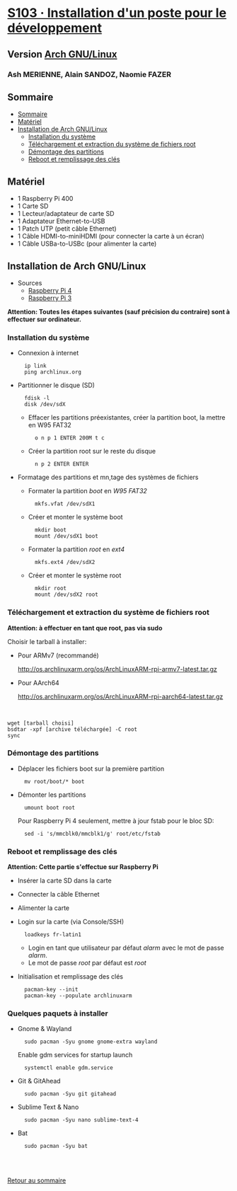 # [S103 · Installation d'un poste pour le développement](http://www.lri.fr/~zema/S103/S103.html)

## Version [Arch GNU/Linux](http://archlinux.org/)

### Ash MERIENNE, Alain SANDOZ, Naomie FAZER

## Sommaire

- [Sommaire](#sommaire)
- [Matériel](#matériel)
- [Installation de Arch GNU/Linux](#installation-de-arch-gnulinux)
	- [Installation du système](#installation-du-système)
	- [Téléchargement et extraction du système de fichiers root](#téléchargement-et-extraction-du-système-de-fichiers-root)
	- [Démontage des partitions](#démontage-des-partitions)
 	- [Reboot et remplissage des clés](#reboot-et-remplissage-des-clés)

## Matériel

- 1 Raspberry Pi 400
- 1 Carte SD
- 1 Lecteur/adaptateur de carte SD
- 1 Adaptateur Ethernet-to-USB
- 1 Patch UTP (petit câble Ethernet)
- 1 Câble HDMI-to-miniHDMI (pour connecter la carte à un écran)
- 1 Câble USBa-to-USBc (pour alimenter la carte) 

## Installation de Arch GNU/Linux

- Sources
	- [Raspberry Pi 4](https://archlinuxarm.org/platforms/armv8/broadcom/raspberry-pi-4)
	- [Raspberry Pi 3](https://archlinuxarm.org/platforms/armv8/broadcom/raspberry-pi-3)

**Attention: Toutes les étapes suivantes (sauf précision du contraire) sont à effectuer sur ordinateur.**

### Installation du système

- Connexion à internet

		ip link
		ping archlinux.org

- Partitionner le disque (SD)

		fdisk -l
		disk /dev/sdX

	- Effacer les partitions préexistantes, créer la partition boot, la mettre en W95 FAT32

			o n p 1 ENTER 200M t c

	- Créer la partition root sur le reste du disque

			n p 2 ENTER ENTER

- Formatage des partitions et mn,tage des systèmes de fichiers
	- Formater la partition *boot* en *W95 FAT32*

			mkfs.vfat /dev/sdX1

	- Créer et monter le système boot

			mkdir boot
			mount /dev/sdX1 boot

	- Formater la partition *root* en *ext4*

			mkfs.ext4 /dev/sdX2

	- Créer et monter le système root

			mkdir root
			mount /dev/sdX2 root

### Téléchargement et extraction du système de fichiers root

**Attention: à effectuer en tant que root, pas via sudo**

Choisir le tarball à installer:
- Pour ARMv7 (recommandé)

	http://os.archlinuxarm.org/os/ArchLinuxARM-rpi-armv7-latest.tar.gz

- Pour AArch64

	http://os.archlinuxarm.org/os/ArchLinuxARM-rpi-aarch64-latest.tar.gz

<br>

	wget [tarball choisi]
	bsdtar -xpf [archive téléchargée] -C root
	sync

### Démontage des partitions

- Déplacer les fichiers boot sur la première partition

		mv root/boot/* boot

- Démonter les partitions

		umount boot root

	Pour Raspberry Pi 4 seulement, mettre à jour fstab pour le bloc SD:

		sed -i 's/mmcblk0/mmcblk1/g' root/etc/fstab

### Reboot et remplissage des clés

**Attention: Cette partie s'effectue sur Raspberry Pi**

- Insérer la carte SD dans la carte
- Connecter la câble Ethernet
- Alimenter la carte
- Login sur la carte (via Console/SSH)

		loadkeys fr-latin1
    
	- Login en tant que utilisateur par défaut *alarm* avec le mot de passe *alarm*.
    - Le mot de passe *root* par défaut est *root*
- Initialisation et remplissage des clés

		pacman-key --init
		pacman-key --populate archlinuxarm

### Quelques paquets à installer

- Gnome & Wayland

		sudo pacman -Syu gnome gnome-extra wayland

	Enable gdm services for startup launch

  		systemctl enable gdm.service

- Git & GitAhead

		sudo pacman -Syu git gitahead

- Sublime Text & Nano

  		sudo pacman -Syu nano sublime-text-4

- Bat

  		sudo pacman -Syu bat

<br><br>

[Retour au sommaire](#sommaire)
